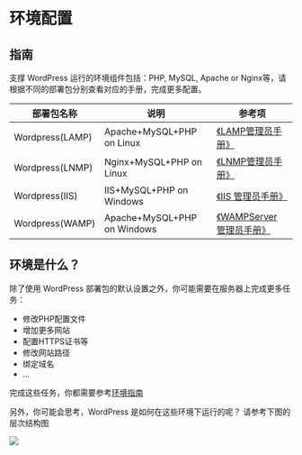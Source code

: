 # 环境配置

## 指南

支撑 WordPress 运行的环境组件包括：PHP, MySQL, Apache or Nginx等，请根据不同的部署包分别查看对应的手册，完成更多配置。

| 部署包名称 | 说明| 参考项 |
| --- | --- | --- |
| Wordpress(LAMP) | Apache+MySQL+PHP on Linux | [《LAMP管理员手册》](https://support.websoft9.com/docs/lamp/zh) |
| Wordpress(LNMP)| Nginx+MySQL+PHP on Linux |[《LNMP管理员手册》](https://support.websoft9.com/docs/lnmp/zh)|
| Wordpress(IIS)| IIS+MySQL+PHP on Windows |[《IIS 管理员手册》](https://support.websoft9.com/docs/windows/zh)|
| Wordpress(WAMP)| Apache+MySQL+PHP on Windows |[《WAMPServer 管理员手册》](https://support.websoft9.com/docs/wampserver/zh/)|

## 环境是什么？

除了使用 WordPress 部署包的默认设置之外，你可能需要在服务器上完成更多任务：

- 修改PHP配置文件
- 增加更多网站
- 配置HTTPS证书等
- 修改网站路径
- 绑定域名
- ...

完成这些任务，你都需要参考[环境指南](/zh/admin-runtime.md#指南)  

另外，你可能会思考，WordPress 是如何在这些环境下运行的呢？ 请参考下图的层次结构图

![](https://libs.websoft9.com/Websoft9/DocsPicture/zh/wamp/php-infra-websoft9.png)


